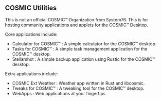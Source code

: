 ## COSMIC Utilities

This is not an official COSMIC™ Organization from System76. This is for hosting community applications and applets for the COSMIC™ Desktop.

Core applications include:

- Calculator for COSMIC™ :  A simple calculator for the COSMIC™ desktop.
- Tasks for COSMIC™ :  A simple task management application for the COSMIC™ desktop. 
- Stellarshot :  A simple backup application using Rustic for the COSMIC™ desktop. 

Extra applications include:

- COSMIC Ext Weather :  Weather app written in Rust and libcosmic.
- Tweaks for COSMIC™ : A tweaking tool for the COSMIC™ desktop.
- WebApps :  Web applications at your fingertips. 

<!--

**Here are some ideas to get you started:**

🙋‍♀️ A short introduction - what is your organization all about?
🌈 Contribution guidelines - how can the community get involved?
👩‍💻 Useful resources - where can the community find your docs? Is there anything else the community should know?
🍿 Fun facts - what does your team eat for breakfast?
🧙 Remember, you can do mighty things with the power of [Markdown](https://docs.github.com/github/writing-on-github/getting-started-with-writing-and-formatting-on-github/basic-writing-and-formatting-syntax)
-->
